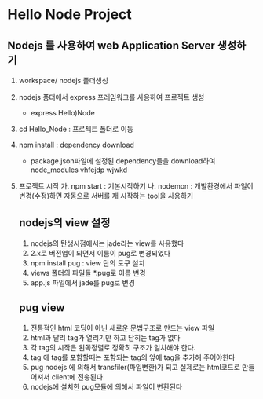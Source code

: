 # Hello Node Project
## Nodejs 를 사용하여 web Application Server 생성하기
1. workspace/ nodejs 폴더생성
2. nodejs 퐁더에서 express 프레임워크를 사용하여 프로젝트 생성
    - express Hello)Node
3. cd Hello_Node : 프로젝트 폴더로 이동
4. npm install : dependency download
    - package.json파일에 설정된 dependency들을 download하여
    node_modules vhfejdp wjwkd
5. 프로젝트 시작
    가. npm start : 기본시작하기
    나. nodemon : 개발환경에서 파일이 변경(수정)하면 자동으로 서버를 재 시작하는 tool을 사용하기


    ## nodejs의 view 설정
    1. nodejs의 탄생시점에서는 jade라는 view를 사용했다
    2. 2.x로 버전업이 되면서 이름이 pug로 변경되었다
    3. npm install pug : view 단의 도구 설치
    4. views 폴더의 파일들 \*.pug로 이름 변경
    5. app.js 파일에서 jade를 pug로 변경

    ## pug view
    1. 전통적인 html 코딩이 아닌 새로운 문법구조로 만드는 view 파일
    2. html과 달리 tag가 열리기만 하고 닫히는 tag가 없다
    3. 각 tag의 시작은 왼쪽정렬로 정확히 구조가 일치해야 한다.
    4. tag 에 tag를 포함할때는 포함되는 tag의 앞에 tag을 추가해 주어야한다
    5. pug nodejs 에 의해서 transfiler(파일변환)가 되고 실제로는 html코드로
    만들어져서 client에 전송된다
    6. nodejs에 설치한 pug모듈에 의해서 파일이 변환된다